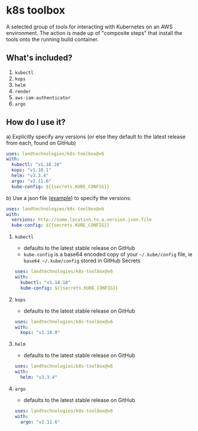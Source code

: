 # k8s toolbox

A selected group of tools for interacting with Kubernetes on an AWS environment. The action is made up of "composite steps" that install the tools onto the running build container.

## What's included?

1. `kubectl`
1. `kops`
1. `helm`
1. `render`
1. `aws-iam-authenticator`
1. `argo`

## How do I use it?

a) Explicitly specify any versions (or else they default to the latest release from each, found on GitHub)

```yaml
uses: landtechnologies/k8s-toolbox@v6
with:
  kubectl: "v1.18.10"
  kops: "v1.18.1"
  helm: "v3.3.4"
  argo: "v2.11.6"
  kube-config: ${{secrets.KUBE_CONFIG}}
```
b) Use a json file ([example](https://raw.githubusercontent.com/landtechnologies/docker-ci-images/master/version.json)) to specify the versions:

```yaml
uses: landtechnologies/k8s-toolbox@v6
with:
  versions: http://some.location.to.a.version.json.file
  kube-config: ${{secrets.KUBE_CONFIG}}
```

1. `kubectl`

   - defaults to the latest stable release on GitHub
   - `kube-config` is a base64 encoded copy of your `~/.kube/config` file, ie `base64 ~/.kube/config` stored in GitHub Secrets

   ```yaml
   uses: landtechnologies/k8s-toolbox@v6
   with:
     kubectl: "v1.18.10"
     kube-config: ${{secrets.KUBE_CONFIG}}
   ```

1. `kops`

   - defaults to the latest stable release on GitHub

   ```yaml
   uses: landtechnologies/k8s-toolbox@v6
   with:
     kops: "v1.18.0"
   ```

1. `helm`

   - defaults to the latest stable release on GitHub

   ```yaml
   uses: landtechnologies/k8s-toolbox@v6
   with:
     helm: "v3.3.4"
   ```

1. `argo`

   - defaults to the latest stable release on GitHub

   ```yaml
   uses: landtechnologies/k8s-toolbox@v6
   with:
     argo: "v2.11.6"
   ```
